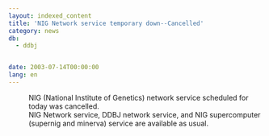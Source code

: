 ```yaml
---
layout: indexed_content
title: 'NIG Network service temporary down--Cancelled'
category: news
db:
  - ddbj


date: 2003-07-14T00:00:00
lang: en
---
```


<dd>NIG (National Institute of Genetics) network service scheduled for today was cancelled.<br>
<dd> NIG Network service, DDBJ network service, and NIG supercomputer (supernig and minerva) service are available as usual.</dd>
</dd>
